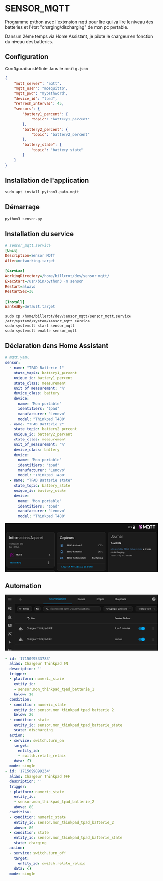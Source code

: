 # SENSOR_MQTT

Programme python avec l'extension mqtt 
pour lire qui va lire le niveau des batteries et l'état "charging/discharging"
de mon pc portable.

Dans un 2ème temps via Home Assistant, je pilote le chargeur en fonction du niveau des batteries.

## Configuration

Configuration définie dans le `config.json`

```json
{
    "mqtt_server": "mqtt",
    "mqtt_user": "mosquitto",
    "mqtt_pwd": "mypathword",
    "device_id": "tpad",
    "refresh_interval": 45,
    "sensors": {
        "battery1_percent": {
            "topic": "battery1_percent"
        },
        "battery2_percent": {
            "topic": "battery2_percent"
        },
        "battery_state": {
            "topic": "battery_state"
        }
    }
}
```

## Installation de l'application

```shell
sudo apt install python3-paho-mqtt
```

## Démarrage
```shell
python3 sensor.py
```

## Installation du service

```ini
# sensor_mqtt.service
[Unit]
Description=Sensor MQTT
After=networking.target

[Service]
WorkingDirectory=/home/billerot/dev/sensor_mqtt/
ExecStart=/usr/bin/python3 -m sensor
Restart=always
RestartSec=30

[Install]
WantedBy=default.target
```

```shell
sudo cp /home/billerot/dev/sensor_mqtt/sensor_mqtt.service /etc/systemd/system/sensor_mqtt.service
sudo systemctl start sensor_mqtt
sudo systemctl enable sensor_mqtt
```

## Déclaration dans Home Assistant

```yaml
# mqtt.yaml
sensor:
  - name: "TPAD Batterie 1"
    state_topic: battery1_percent
    unique_id: battery1_percent
    state_class: measurement
    unit_of_measurement: "%"
    device_class: battery
    device:
      name: "Mon portable"
      identifiers: "tpad"
      manufacturer: "Lenovo"
      model: "Thinkpad T480"    
  - name: "TPAD Batterie 2"
    state_topic: battery2_percent
    unique_id: battery2_percent
    state_class: measurement
    unit_of_measurement: "%"
    device_class: battery
    device:
      name: "Mon portable"
      identifiers: "tpad"
      manufacturer: "Lenovo"
      model: "Thinkpad T480"    
  - name: "TPAD Batterie state"
    state_topic: battery_state
    unique_id: battery_state
    device:
      name: "Mon portable"
      identifiers: "tpad"
      manufacturer: "Lenovo"
      model: "Thinkpad T480"    
```
![](home_assistant.png)

## Automation
![](automation.png)

```yaml
- id: '1715099533783'
  alias: Chargeur Thinkpad ON
  description: ''
  trigger:
  - platform: numeric_state
    entity_id:
    - sensor.mon_thinkpad_tpad_batterie_1
    below: 20
  condition:
  - condition: numeric_state
    entity_id: sensor.mon_thinkpad_tpad_batterie_2
    below: 20
  - condition: state
    entity_id: sensor.mon_thinkpad_tpad_batterie_state
    state: discharging
  action:
  - service: switch.turn_on
    target:
      entity_id:
      - switch.relate_relais
    data: {}
  mode: single
- id: '1715099899234'
  alias: Chargeur Thinkpad OFF
  description: ''
  trigger:
  - platform: numeric_state
    entity_id:
    - sensor.mon_thinkpad_tpad_batterie_2
    above: 80
  condition:
  - condition: numeric_state
    entity_id: sensor.mon_thinkpad_tpad_batterie_2
    above: 80
  - condition: state
    entity_id: sensor.mon_thinkpad_tpad_batterie_state
    state: charging
  action:
  - service: switch.turn_off
    target:
      entity_id: switch.relate_relais
    data: {}
  mode: single
```